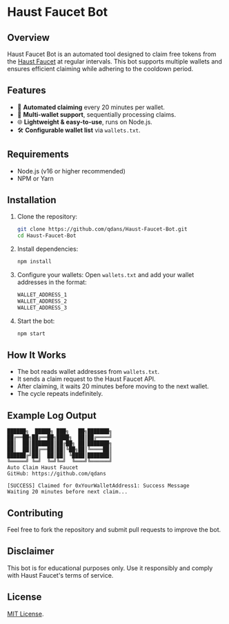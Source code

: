 # Haust Faucet Bot

## Overview
Haust Faucet Bot is an automated tool designed to claim free tokens from the [Haust Faucet](https://faucet.haust.app/) at regular intervals. This bot supports multiple wallets and ensures efficient claiming while adhering to the cooldown period.

## Features
- 🚀 **Automated claiming** every 20 minutes per wallet.
- 🔄 **Multi-wallet support**, sequentially processing claims.
- 🌐 **Lightweight & easy-to-use**, runs on Node.js.
- 🛠️ **Configurable wallet list** via `wallets.txt`.

## Requirements
- Node.js (v16 or higher recommended)
- NPM or Yarn

## Installation
1. Clone the repository:
   ```sh
   git clone https://github.com/qdans/Haust-Faucet-Bot.git
   cd Haust-Faucet-Bot
   ```

2. Install dependencies:
   ```sh
   npm install
   ```

3. Configure your wallets:
   Open `wallets.txt` and add your wallet addresses in the format:
   ```txt
   WALLET_ADDRESS_1
   WALLET_ADDRESS_2
   WALLET_ADDRESS_3
   ```

4. Start the bot:
   ```sh
   npm start
   ```

## How It Works
- The bot reads wallet addresses from `wallets.txt`.
- It sends a claim request to the Haust Faucet API.
- After claiming, it waits 20 minutes before moving to the next wallet.
- The cycle repeats indefinitely.

## Example Log Output
```
██████╗  █████╗ ███╗   ██╗███████╗
██╔══██╗██╔══██╗████╗  ██║██╔════╝
██║  ██║███████║██╔██╗ ██║███████╗
██║  ██║██╔══██║██║╚██╗██║╚════██║
██████╔╝██║  ██║██║ ╚████║███████║
╚═════╝ ╚═╝  ╚═╝╚═╝  ╚═══╝╚══════╝
Auto Claim Haust Faucet
GitHub: https://github.com/qdans

[SUCCESS] Claimed for 0xYourWalletAddress1: Success Message
Waiting 20 minutes before next claim...
```

## Contributing
Feel free to fork the repository and submit pull requests to improve the bot.

## Disclaimer
This bot is for educational purposes only. Use it responsibly and comply with Haust Faucet's terms of service.

## License
[MIT License](https://github.com/qdans/Haust-Faucet-Bot/blob/main/LICENSE).
